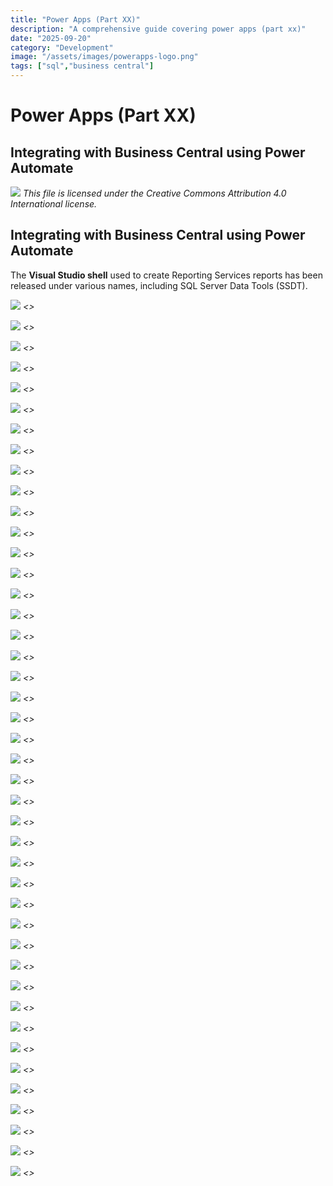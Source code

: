 ```yaml
---
title: "Power Apps (Part XX)"
description: "A comprehensive guide covering power apps (part xx)"
date: "2025-09-20"
category: "Development"
image: "/assets/images/powerapps-logo.png"
tags: ["sql","business central"]
---
```


# Power Apps (Part XX)

## Integrating with Business Central using Power Automate

![](/assets/images/powerappsxx/office-365-icon-500x500.png)
*This file is licensed under the Creative Commons Attribution 4.0 International license.*


## Integrating with Business Central using Power Automate

The **Visual Studio shell** used to create Reporting Services reports has been released under various names, including SQL Server Data Tools (SSDT).

![](/assets/images/powerappsxx/screenshot-2024-10-30-at-5.00.32pm-1836x1475.png)
*<<NEW TEXT HERE>>*

![](/assets/images/powerappsxx/screenshot-2024-10-30-at-5.00.32pm-1836x1475.png)
*<<NEW TEXT HERE>>*

![](/assets/images/powerappsxx/screenshot-2024-10-30-at-5.00.32pm-1836x1475.png)
*<<NEW TEXT HERE>>*

![](/assets/images/powerappsxx/screenshot-2024-10-30-at-5.00.32pm-1836x1475.png)
*<<NEW TEXT HERE>>*

![](/assets/images/powerappsxx/screenshot-2024-10-30-at-5.00.32pm-1836x1475.png)
*<<NEW TEXT HERE>>*

![](/assets/images/powerappsxx/screenshot-2024-10-30-at-5.00.32pm-1836x1475.png)
*<<NEW TEXT HERE>>*

![](/assets/images/powerappsxx/screenshot-2024-10-30-at-5.00.32pm-1836x1475.png)
*<<NEW TEXT HERE>>*

![](/assets/images/powerappsxx/screenshot-2024-10-30-at-5.00.32pm-1836x1475.png)
*<<NEW TEXT HERE>>*

![](/assets/images/powerappsxx/screenshot-2024-10-30-at-5.00.32pm-1836x1475.png)
*<<NEW TEXT HERE>>*

![](/assets/images/powerappsxx/screenshot-2024-10-30-at-5.00.32pm-1836x1475.png)
*<<NEW TEXT HERE>>*

![](/assets/images/powerappsxx/screenshot-2024-10-30-at-5.00.32pm-1836x1475.png)
*<<NEW TEXT HERE>>*

![](/assets/images/powerappsxx/screenshot-2024-10-30-at-5.00.32pm-1836x1475.png)
*<<NEW TEXT HERE>>*

![](/assets/images/powerappsxx/screenshot-2024-10-30-at-5.00.32pm-1836x1475.png)
*<<NEW TEXT HERE>>*

![](/assets/images/powerappsxx/screenshot-2024-10-30-at-5.00.32pm-1836x1475.png)
*<<NEW TEXT HERE>>*

![](/assets/images/powerappsxx/screenshot-2024-10-30-at-5.00.32pm-1836x1475.png)
*<<NEW TEXT HERE>>*

![](/assets/images/powerappsxx/screenshot-2024-10-30-at-5.00.32pm-1836x1475.png)
*<<NEW TEXT HERE>>*

![](/assets/images/powerappsxx/screenshot-2024-10-30-at-5.00.32pm-1836x1475.png)
*<<NEW TEXT HERE>>*

![](/assets/images/powerappsxx/screenshot-2024-10-30-at-5.00.32pm-1836x1475.png)
*<<NEW TEXT HERE>>*

![](/assets/images/powerappsxx/screenshot-2024-10-30-at-5.00.32pm-1836x1475.png)
*<<NEW TEXT HERE>>*

![](/assets/images/powerappsxx/screenshot-2024-10-30-at-5.00.32pm-1836x1475.png)
*<<NEW TEXT HERE>>*

![](/assets/images/powerappsxx/screenshot-2024-10-30-at-5.00.32pm-1836x1475.png)
*<<NEW TEXT HERE>>*

![](/assets/images/powerappsxx/screenshot-2024-10-30-at-5.00.32pm-1836x1475.png)
*<<NEW TEXT HERE>>*

![](/assets/images/powerappsxx/screenshot-2024-10-30-at-5.00.32pm-1836x1475.png)
*<<NEW TEXT HERE>>*

![](/assets/images/powerappsxx/screenshot-2024-10-30-at-5.00.32pm-1836x1475.png)
*<<NEW TEXT HERE>>*

![](/assets/images/powerappsxx/screenshot-2024-10-30-at-5.00.32pm-1836x1475.png)
*<<NEW TEXT HERE>>*

![](/assets/images/powerappsxx/screenshot-2024-10-30-at-5.00.32pm-1836x1475.png)
*<<NEW TEXT HERE>>*

![](/assets/images/powerappsxx/screenshot-2024-10-30-at-5.00.32pm-1836x1475.png)
*<<NEW TEXT HERE>>*

![](/assets/images/powerappsxx/screenshot-2024-10-30-at-5.00.32pm-1836x1475.png)
*<<NEW TEXT HERE>>*

![](/assets/images/powerappsxx/screenshot-2024-10-30-at-5.00.32pm-1836x1475.png)
*<<NEW TEXT HERE>>*

![](/assets/images/powerappsxx/screenshot-2024-10-30-at-5.00.32pm-1836x1475.png)
*<<NEW TEXT HERE>>*

![](/assets/images/powerappsxx/screenshot-2024-10-30-at-5.00.32pm-1836x1475.png)
*<<NEW TEXT HERE>>*

![](/assets/images/powerappsxx/screenshot-2024-10-30-at-5.00.32pm-1836x1475.png)
*<<NEW TEXT HERE>>*

![](/assets/images/powerappsxx/screenshot-2024-10-30-at-5.00.32pm-1836x1475.png)
*<<NEW TEXT HERE>>*

![](/assets/images/powerappsxx/screenshot-2024-10-30-at-5.00.32pm-1836x1475.png)
*<<NEW TEXT HERE>>*

![](/assets/images/powerappsxx/screenshot-2024-10-30-at-5.00.32pm-1836x1475.png)
*<<NEW TEXT HERE>>*

![](/assets/images/powerappsxx/screenshot-2024-10-30-at-5.00.32pm-1836x1475.png)
*<<NEW TEXT HERE>>*

![](/assets/images/powerappsxx/screenshot-2024-10-30-at-5.00.32pm-1836x1475.png)
*<<NEW TEXT HERE>>*

![](/assets/images/powerappsxx/screenshot-2024-10-30-at-5.00.32pm-1836x1475.png)
*<<NEW TEXT HERE>>*

![](/assets/images/powerappsxx/screenshot-2024-10-30-at-5.00.32pm-1836x1475.png)
*<<NEW TEXT HERE>>*

![](/assets/images/powerappsxx/screenshot-2024-10-30-at-5.00.32pm-1836x1475.png)
*<<NEW TEXT HERE>>*

![](/assets/images/powerappsxx/screenshot-2024-10-30-at-5.00.32pm-1836x1475.png)
*<<NEW TEXT HERE>>*

![](/assets/images/powerappsxx/screenshot-2024-10-30-at-5.00.32pm-1836x1475.png)
*<<NEW TEXT HERE>>*

![](/assets/images/powerappsxx/screenshot-2024-10-30-at-5.00.32pm-1836x1475.png)
*<<NEW TEXT HERE>>*
